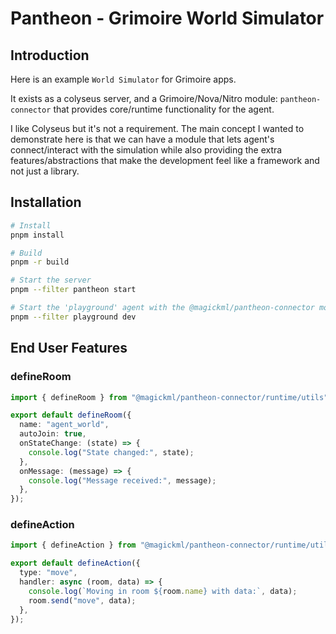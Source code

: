 # Pantheon - Grimoire World Simulator

## Introduction

Here is an example `World Simulator` for Grimoire apps.

It exists as a colyseus server, and a Grimoire/Nova/Nitro module: `pantheon-connector` that provides core/runtime functionality for the agent.

I like Colyseus but it's not a requirement. The main concept I wanted to demonstrate here is that we can have a module that lets agent's connect/interact with the simulation while also providing the extra features/abstractions that make the development feel like a framework and not just a library.

## Installation

```bash
# Install
pnpm install

# Build
pnpm -r build

# Start the server
pnpm --filter pantheon start

# Start the 'playground' agent with the @magickml/pantheon-connector module
pnpm --filter playground dev
```

## End User Features

### defineRoom

```typescript
import { defineRoom } from "@magickml/pantheon-connector/runtime/utils";

export default defineRoom({
  name: "agent_world",
  autoJoin: true,
  onStateChange: (state) => {
    console.log("State changed:", state);
  },
  onMessage: (message) => {
    console.log("Message received:", message);
  },
});
```

### defineAction

```typescript
import { defineAction } from "@magickml/pantheon-connector/runtime/utils";

export default defineAction({
  type: "move",
  handler: async (room, data) => {
    console.log(`Moving in room ${room.name} with data:`, data);
    room.send("move", data);
  },
});
```
